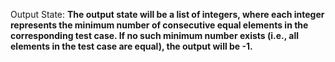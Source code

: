 Output State: **The output state will be a list of integers, where each integer represents the minimum number of consecutive equal elements in the corresponding test case. If no such minimum number exists (i.e., all elements in the test case are equal), the output will be -1.**